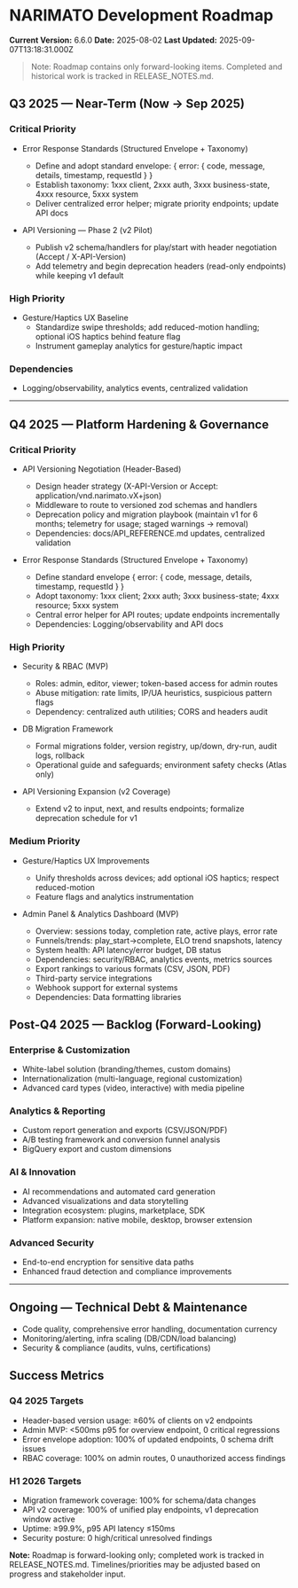 # NARIMATO Development Roadmap

**Current Version:** 6.6.0
**Date:** 2025-08-02
**Last Updated:** 2025-09-07T13:18:31.000Z

> Note: Roadmap contains only forward-looking items. Completed and historical work is tracked in RELEASE_NOTES.md.

## Q3 2025 — Near-Term (Now → Sep 2025)

### Critical Priority
- Error Response Standards (Structured Envelope + Taxonomy)
  - Define and adopt standard envelope: { error: { code, message, details, timestamp, requestId } }
  - Establish taxonomy: 1xxx client, 2xxx auth, 3xxx business-state, 4xxx resource, 5xxx system
  - Deliver centralized error helper; migrate priority endpoints; update API docs

- API Versioning — Phase 2 (v2 Pilot)
  - Publish v2 schema/handlers for play/start with header negotiation (Accept / X-API-Version)
  - Add telemetry and begin deprecation headers (read-only endpoints) while keeping v1 default

### High Priority
- Gesture/Haptics UX Baseline
  - Standardize swipe thresholds; add reduced-motion handling; optional iOS haptics behind feature flag
  - Instrument gameplay analytics for gesture/haptic impact

### Dependencies
- Logging/observability, analytics events, centralized validation

---

## Q4 2025 — Platform Hardening & Governance

### Critical Priority
- API Versioning Negotiation (Header-Based)
  - Design header strategy (X-API-Version or Accept: application/vnd.narimato.vX+json)
  - Middleware to route to versioned zod schemas and handlers
  - Deprecation policy and migration playbook (maintain v1 for 6 months; telemetry for usage; staged warnings → removal)
  - Dependencies: docs/API_REFERENCE.md updates, centralized validation

- Error Response Standards (Structured Envelope + Taxonomy)
  - Define standard envelope { error: { code, message, details, timestamp, requestId } }
  - Adopt taxonomy: 1xxx client; 2xxx auth; 3xxx business-state; 4xxx resource; 5xxx system
  - Central error helper for API routes; update endpoints incrementally
  - Dependencies: Logging/observability and API docs

### High Priority
- Security & RBAC (MVP)
  - Roles: admin, editor, viewer; token-based access for admin routes
  - Abuse mitigation: rate limits, IP/UA heuristics, suspicious pattern flags
  - Dependency: centralized auth utilities; CORS and headers audit

- DB Migration Framework
  - Formal migrations folder, version registry, up/down, dry-run, audit logs, rollback
  - Operational guide and safeguards; environment safety checks (Atlas only)

- API Versioning Expansion (v2 Coverage)
  - Extend v2 to input, next, and results endpoints; formalize deprecation schedule for v1

### Medium Priority
- Gesture/Haptics UX Improvements
  - Unify thresholds across devices; add optional iOS haptics; respect reduced-motion
  - Feature flags and analytics instrumentation

- Admin Panel & Analytics Dashboard (MVP)
  - Overview: sessions today, completion rate, active plays, error rate
  - Funnels/trends: play_start→complete, ELO trend snapshots, latency
  - System health: API latency/error budget, DB status
  - Dependencies: security/RBAC, analytics events, metrics sources
  - Export rankings to various formats (CSV, JSON, PDF)
  - Third-party service integrations
  - Webhook support for external systems
  - Dependencies: Data formatting libraries

## Post-Q4 2025 — Backlog (Forward-Looking)

### Enterprise & Customization
- White-label solution (branding/themes, custom domains)
- Internationalization (multi-language, regional customization)
- Advanced card types (video, interactive) with media pipeline

### Analytics & Reporting
- Custom report generation and exports (CSV/JSON/PDF)
- A/B testing framework and conversion funnel analysis
- BigQuery export and custom dimensions

### AI & Innovation
- AI recommendations and automated card generation
- Advanced visualizations and data storytelling
- Integration ecosystem: plugins, marketplace, SDK
- Platform expansion: native mobile, desktop, browser extension

### Advanced Security
- End-to-end encryption for sensitive data paths
- Enhanced fraud detection and compliance improvements

---

## Ongoing — Technical Debt & Maintenance
- Code quality, comprehensive error handling, documentation currency
- Monitoring/alerting, infra scaling (DB/CDN/load balancing)
- Security & compliance (audits, vulns, certifications)

## Success Metrics

### Q4 2025 Targets
- Header-based version usage: ≥60% of clients on v2 endpoints
- Admin MVP: <500ms p95 for overview endpoint, 0 critical regressions
- Error envelope adoption: 100% of updated endpoints, 0 schema drift issues
- RBAC coverage: 100% on admin routes, 0 unauthorized access findings

### H1 2026 Targets
- Migration framework coverage: 100% for schema/data changes
- API v2 coverage: 100% of unified play endpoints, v1 deprecation window active
- Uptime: ≥99.9%, p95 API latency ≤150ms
- Security posture: 0 high/critical unresolved findings

**Note:** Roadmap is forward-looking only; completed work is tracked in RELEASE_NOTES.md. Timelines/priorities may be adjusted based on progress and stakeholder input.
